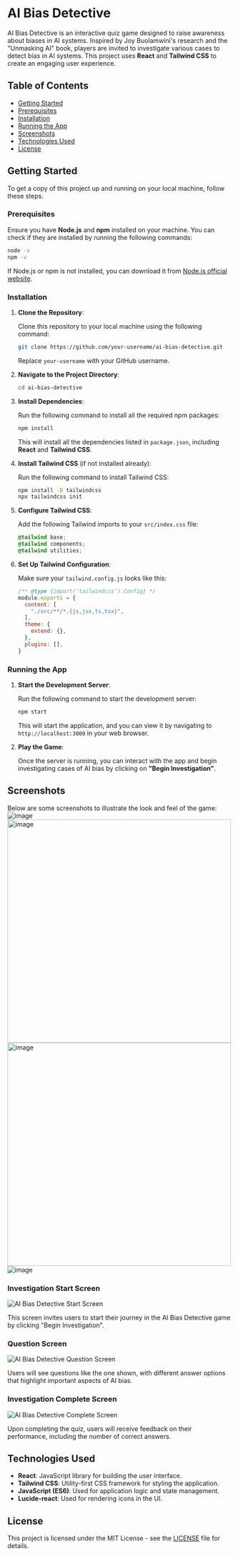 # AI Bias Detective

AI Bias Detective is an interactive quiz game designed to raise awareness about biases in AI systems. Inspired by Joy Buolamwini's research and the "Unmasking AI" book, players are invited to investigate various cases to detect bias in AI systems. This project uses **React** and **Tailwind CSS** to create an engaging user experience.

## Table of Contents
- [Getting Started](#getting-started)
- [Prerequisites](#prerequisites)
- [Installation](#installation)
- [Running the App](#running-the-app)
- [Screenshots](#screenshots)
- [Technologies Used](#technologies-used)
- [License](#license)

## Getting Started
To get a copy of this project up and running on your local machine, follow these steps.

### Prerequisites

Ensure you have **Node.js** and **npm** installed on your machine. You can check if they are installed by running the following commands:

```sh
node -v
npm -v
```
If Node.js or npm is not installed, you can download it from [Node.js official website](https://nodejs.org/).

### Installation

1. **Clone the Repository**:

   Clone this repository to your local machine using the following command:

   ```sh
   git clone https://github.com/your-username/ai-bias-detective.git
   ```

   Replace `your-username` with your GitHub username.

2. **Navigate to the Project Directory**:

   ```sh
   cd ai-bias-detective
   ```

3. **Install Dependencies**:

   Run the following command to install all the required npm packages:

   ```sh
   npm install
   ```

   This will install all the dependencies listed in `package.json`, including **React** and **Tailwind CSS**.

4. **Install Tailwind CSS** (if not installed already):

   Run the following command to install Tailwind CSS:

   ```sh
   npm install -D tailwindcss
   npx tailwindcss init
   ```

5. **Configure Tailwind CSS**:

   Add the following Tailwind imports to your `src/index.css` file:

   ```css
   @tailwind base;
   @tailwind components;
   @tailwind utilities;
   ```

6. **Set Up Tailwind Configuration**:

   Make sure your `tailwind.config.js` looks like this:

   ```js
   /** @type {import('tailwindcss').Config} */
   module.exports = {
     content: [
       "./src/**/*.{js,jsx,ts,tsx}",
     ],
     theme: {
       extend: {},
     },
     plugins: [],
   }
   ```

### Running the App

1. **Start the Development Server**:

   Run the following command to start the development server:

   ```sh
   npm start
   ```

   This will start the application, and you can view it by navigating to `http://localhost:3000` in your web browser.

2. **Play the Game**:

   Once the server is running, you can interact with the app and begin investigating cases of AI bias by clicking on **"Begin Investigation"**.

## Screenshots

Below are some screenshots to illustrate the look and feel of the game:
![image](https://github.com/user-attachments/assets/500975c9-0dc3-4681-8456-5e7dc795257f)
<img width="500" alt="image" src="https://github.com/user-attachments/assets/1915273f-2a87-4233-b63c-a59adbfe0c96">
<img width="500" alt="image" src="https://github.com/user-attachments/assets/6e750122-f631-441c-9965-4c487122b957">
![image](https://github.com/user-attachments/assets/eda6d4aa-6235-4df9-be11-2c2b482f49ca)


### Investigation Start Screen

![AI Bias Detective Start Screen](./images/start_screen.png)

This screen invites users to start their journey in the AI Bias Detective game by clicking "Begin Investigation".

### Question Screen

![AI Bias Detective Question Screen](./images/question_screen.png)

Users will see questions like the one shown, with different answer options that highlight important aspects of AI bias.

### Investigation Complete Screen

![AI Bias Detective Complete Screen](./images/complete_screen.png)

Upon completing the quiz, users will receive feedback on their performance, including the number of correct answers.

## Technologies Used

- **React**: JavaScript library for building the user interface.
- **Tailwind CSS**: Utility-first CSS framework for styling the application.
- **JavaScript (ES6)**: Used for application logic and state management.
- **Lucide-react**: Used for rendering icons in the UI.

## License

This project is licensed under the MIT License - see the [LICENSE](LICENSE) file for details.

